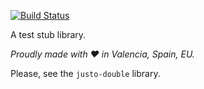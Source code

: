 [![Build Status](https://travis-ci.org/justojs/justo-stub.svg)](https://travis-ci.org/JustoJS/justo-stub)

A test stub library.

*Proudly made with ♥ in Valencia, Spain, EU.*

Please, see the `justo-double` library.
